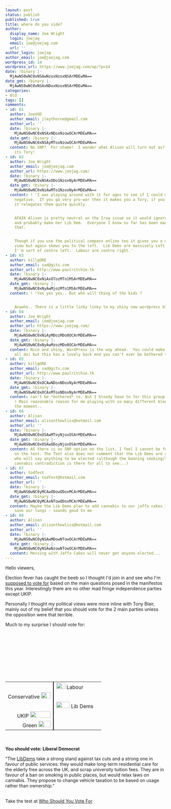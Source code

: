 ```yaml
---
layout: post
status: publish
published: true
title: where do you side?
author:
  display_name: Joe Wright
  login: joejag
  email: joe@joejag.com
  url: ''
author_login: joejag
author_email: joe@joejag.com
wordpress_id: 14
wordpress_url: https://www.joejag.com/wp/?p=14
date: !binary |-
  MjAwNS0wNC0xNSAwNzoxNzoxNSArMDEwMA==
date_gmt: !binary |-
  MjAwNS0wNC0xNSAxNDoxNzoxNSArMDEwMA==
categories:
- Old
tags: []
comments:
- id: 61
  author: JoeVOD
  author_email: jleythorne@gmail.com
  author_url: ''
  date: !binary |-
    MjAwNS0wNC0xNSAxNDoxNzowOCArMDEwMA==
  date_gmt: !binary |-
    MjAwNS0wNC0xNSAyMToxNzowOCArMDEwMA==
  content: No SNP?  For shame!  I wonder what Alison will turn out as?  Quid says
    its Tory!
- id: 62
  author: Joe Wright
  author_email: joe@joejag.com
  author_url: https://www.joejag.com/
  date: !binary |-
    MjAwNS0wNC0xNSAxODo1NzoxNyArMDEwMA==
  date_gmt: !binary |-
    MjAwNS0wNC0xNiAwMTo1NzoxNyArMDEwMA==
  content: ! 'I was playing around with it for ages to see if I could make them all
    negative.  If you go very pro-war then it makes you a Tory, if you don''t then
    it relegates them quite quickly.


    AFAIK Alison is pretty neutral on the Iraq issue so it would ignore the torries
    and probably make her Lib Dem.  Everyone I know so far has been made Lib Dem from
    that.


    Though if you use the political compass online too it gives you a more accurate
    view but again skews you to the left.  Lib Dems are massively Left though and
    I''m sort of centre left.  Labour are centre right.'
- id: 63
  author: killgORE
  author_email: sad@gits.com
  author_url: http://www.paulritchie.tk
  date: !binary |-
    MjAwNS0wNC0xNiAxOTozMTo1MSArMDEwMA==
  date_gmt: !binary |-
    MjAwNS0wNC0xNyAwMjozMTo1MSArMDEwMA==
  content: ! 'Yes yes yes.. But who will thing of the kids ?


    Anywho.. There is a little linky linky to my shiny new wordpress bloggy bloggy..'
- id: 64
  author: Joe Wright
  author_email: joe@joejag.com
  author_url: https://www.joejag.com/
  date: !binary |-
    MjAwNS0wNC0xNiAyMDozMDo0OCArMDEwMA==
  date_gmt: !binary |-
    MjAwNS0wNC0xNyAwMzozMDo0OCArMDEwMA==
  content: Nice and shiny, WordPress is the way ahead.  You could make your own (we
    all do) but this has a lovely back end you can't ever be bothered to recreate!
- id: 65
  author: killgORE
  author_email: sad@gits.com
  author_url: http://www.paulritchie.tk
  date: !binary |-
    MjAwNS0wNC0xOCAwNDoxNDoxNyArMDEwMA==
  date_gmt: !binary |-
    MjAwNS0wNC0xOCAxMToxNDoxNyArMDEwMA==
  content: can't be *bothered* to. But I bloody have to for this group assessment
    ! Main reasonable reason for me playing with so many different blogging apps at
    the moment..
- id: 66
  author: Alison
  author_email: alisonthewliss@hotmail.com
  author_url: ''
  date: !binary |-
    MjAwNS0wNC0xOSAwMToyNjoxOSArMDEwMA==
  date_gmt: !binary |-
    MjAwNS0wNC0xOSAwODoyNjoxOSArMDEwMA==
  content: AS there is no SNP option on the list, I feel I cannot be fully represented
    on the test. The Test also does not comment that the Lib Dems are a bunch of whores
    who will say anything to be elected (although the banning smoking/legalising
    cannabis contradiction is there for all to see...)
- id: 67
  author: todfest
  author_email: todfest@hotmail.com
  author_url: ''
  date: !binary |-
    MjAwNS0wNC0yMCAwODowODoxMCArMDEwMA==
  date_gmt: !binary |-
    MjAwNS0wNC0yMCAxNTowODoxMCArMDEwMA==
  content: Maybe the Lib Dems plan to add cannabis to our jaffa cakes in order to
    save our lungs - sounds good to me
- id: 68
  author: Alison
  author_email: alisonthewliss@hotmail.com
  author_url: ''
  date: !binary |-
    MjAwNS0wNC0yNSAwMDowNTowOCArMDEwMA==
  date_gmt: !binary |-
    MjAwNS0wNC0yNSAwNzowNTowOCArMDEwMA==
  content: Messing with Jaffa Cakes will never get anyone elected...
---
```

<p>Hello viewers,</p>
<p>Election fever has caught the beeb so I thought I'd join in and see who I'm <a href="http://www.whoshouldyouvotefor.com">supposed to vote for</a> based on the main questions posed in the manifestos this year.  Interestingly there are no other mad fringe independence parties except UKIP.  </p>
<p>Personally I thought my political views were more inline with Tony Blair, mainly out of my belief that you should vote for the 2 main parties unless the opposition were that terrible.</p></p>
<p>Much to my surprise I should vote for:</p>
<table cellpadding="0" cellspacing="0">
<tr>
<td align="right" style="border-right:2px solid black;" height="20" valign="middle"></td></p>
<td width="50%" align="left" height="20" valign="middle">
<img src="http://www.whoshouldyouvotefor.com/tiny_grey_dark.gif" width="28" height="20">&nbsp;Labour</td><br />
</tr></p>
<tr>
<td align="right" style="border-right:2px solid black;" height="20" valign="middle">Conservative&nbsp;<img src="http://www.whoshouldyouvotefor.com/tiny_grey_light.gif" width="30" height="20"></td>
<td width="50%" align="left" height="20" valign="middle"></td><br />
</tr></p>
<tr>
<td align="right" style="border-right:2px solid black;" height="20" valign="middle"></td>
<td width="50%" align="left" height="20" valign="middle"><img src="http://www.whoshouldyouvotefor.com/tiny_grey_dark.gif" width="42" height="20">&nbsp;Lib Dems</td><br />
</tr></p>
<tr>
<td align="right" style="border-right:2px solid black;" height="20" valign="middle">UKIP&nbsp;<img src="http://www.whoshouldyouvotefor.com/tiny_grey_light.gif" width="64" height="20"></td>
<td width="50%" align="left" height="20" valign="middle"></td><br />
</tr></p>
<tr>
<td align="right" style="border-right:2px solid black;" height="20" valign="middle">Green&nbsp;<img src="http://www.whoshouldyouvotefor.com/tiny_grey_light.gif" width="38" height="20"></td>
<td width="50%" align="left" height="20" valign="middle"></td><br />
</tr></p>
<p></table></p>
<p><br /><br /><b>You should vote: Liberal Democrat</b>
<p>"The <a href="http://www.libdems.org.uk" target=_blank>LibDems</a> take a strong stand against tax cuts and a strong one in favour of public services: they would make long-term residential care for the elderly free across the UK, and scrap university tuition fees. They are in favour of a ban on smoking in public places, but would relax laws on cannabis. They propose to change vehicle taxation to be based on usage rather than ownership."<br /><br />
<p>Take the test at <a href="http://www.whoshouldyouvotefor.com">Who Should You Vote For</a></p></p></p></p>
